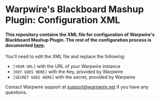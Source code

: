 # Warpwire's Blackboard Mashup Plugin: Configuration XML
#### This repository contains the XML file for configuration of Warpwire's Blackboard Mashup Plugin. The rest of the configuration process is documented [here](https://erin-homepage.testing.warpwire.net/support/warpwire-in-blackboard/add-warpwire-mashup/).

You'll need to edit the XML file and replace the following:
* `[YOUR URL]` with the URL of your Warpwire instance
* `[KEY GOES HERE]` with the Key, provided by Warpwire
* `[SECRET GOES HERE]` with the secret, provided by Warpwire

Contact Warpwire support at support@warpwire.net if you have any questions. 
